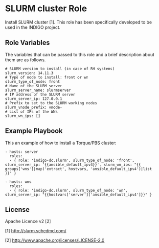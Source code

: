 SLURM cluster Role 
=======================

Install SLURM cluster [1]. This role has been specifically developed to be used in the INDIGO project.

Role Variables
--------------

The variables that can be passed to this role and a brief description about them are as follows.

	# SLURM version to install (in case of RH systems)
	slurm_version: 14.11.3
	# Type of node to install: front or wn
	slurm_type_of_node: front
	# Name of the SLURM server
	slurm_server_name: slurmserver
	# IP address of the SLURM server
	slurm_server_ip: 127.0.0.1
	# Prefix to set to the SLURM working nodes
	slurm_vnode_prefix: vnode-
	# List of IPs of the WNs
	slurm_wn_ips: []

Example Playbook
----------------

This an example of how to install a Torque/PBS cluster:

    - hosts: server
      roles:
      - { role: 'indigo-dc.slurm', slurm_type_of_node: 'front', slurm_server_ip: '{{ansible_default_ipv4}}', slurm_wn_ips: "{{ groups['wns']|map('extract', hostvars, 'ansible_default_ipv4')|list }}" }

    - hosts: wns
      roles:
      - { role: 'indigo-dc.slurm', slurm_type_of_node: 'wn', slurm_server_ip: "{{hostvars['server']['ansible_default_ipv4']}}" }

License
-------

Apache Licence v2 [2]

[1] http://slurm.schedmd.com/

[2] http://www.apache.org/licenses/LICENSE-2.0
